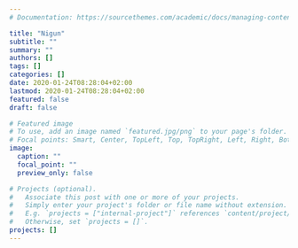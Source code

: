 ```yaml
---
# Documentation: https://sourcethemes.com/academic/docs/managing-content/

title: "Nigun"
subtitle: ""
summary: ""
authors: []
tags: []
categories: []
date: 2020-01-24T08:28:04+02:00
lastmod: 2020-01-24T08:28:04+02:00
featured: false
draft: false

# Featured image
# To use, add an image named `featured.jpg/png` to your page's folder.
# Focal points: Smart, Center, TopLeft, Top, TopRight, Left, Right, BottomLeft, Bottom, BottomRight.
image:
  caption: ""
  focal_point: ""
  preview_only: false

# Projects (optional).
#   Associate this post with one or more of your projects.
#   Simply enter your project's folder or file name without extension.
#   E.g. `projects = ["internal-project"]` references `content/project/deep-learning/index.md`.
#   Otherwise, set `projects = []`.
projects: []
---
```

